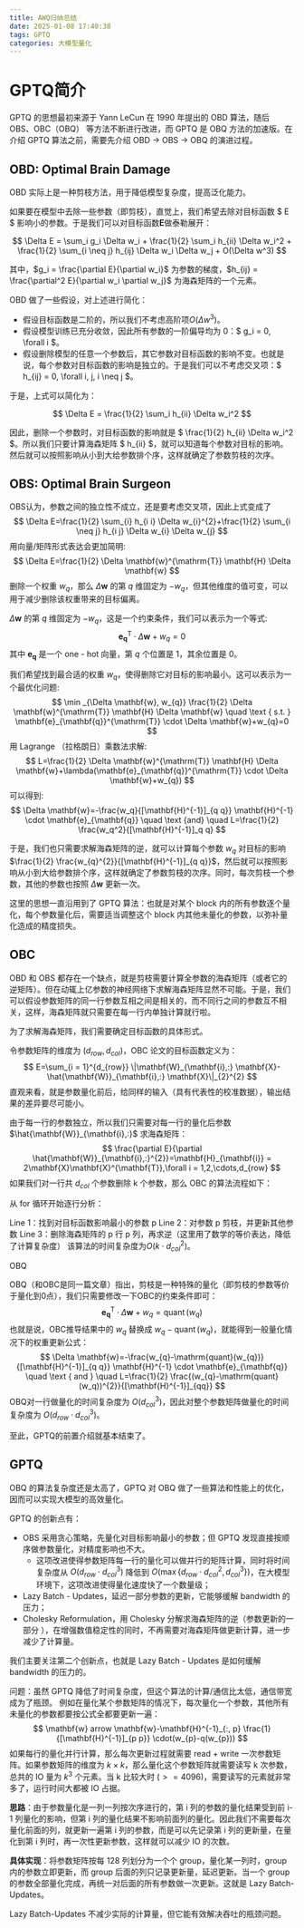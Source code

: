 ```yaml
---
title: AWQ归纳总结
date: 2025-01-08 17:40:38
tags: GPTQ
categories: 大模型量化
---
```

# GPTQ简介
GPTQ 的思想最初来源于 Yann LeCun 在 1990 年提出的 OBD 算法，随后 OBS、OBC（OBQ） 等方法不断进行改进，而 GPTQ 是 OBQ 方法的加速版。在介绍 GPTQ 算法之前，需要先介绍 OBD -> OBS -> OBQ 的演进过程。

## OBD: Optimal Brain Damage

OBD 实际上是一种剪枝方法，用于降低模型复杂度，提高泛化能力。

如果要在模型中去除一些参数（即剪枝），直觉上，我们希望去除对目标函数 $ E $ 影响小的参数。于是我们可以对目标函数$\mathbf{E}$做泰勒展开：

$$
\Delta E = \sum_i g_i \Delta w_i + \frac{1}{2} \sum_i h_{ii} \Delta w_i^2 + \frac{1}{2} \sum_{i \neq j} h_{ij} \Delta w_i \Delta w_j + O(\Delta w^3)
$$

其中，$g_i = \frac{\partial E}{\partial w_i}$ 为参数的梯度，$h_{ij} = \frac{\partial^2 E}{\partial w_i \partial w_j}$ 为海森矩阵的一个元素。

OBD 做了一些假设，对上述进行简化：

- 假设目标函数是二阶的，所以我们不考虑高阶项$O(\Delta w^3)$。
- 假设模型训练已充分收敛，因此所有参数的一阶偏导均为 0：$ g_i = 0, \forall i $。
- 假设删除模型的任意一个参数后，其它参数对目标函数的影响不变。也就是说，每个参数对目标函数的影响是独立的。于是我们可以不考虑交叉项：$ h_{ij} = 0, \forall i, j, i \neq j $。

于是，上式可以简化为：

$$
\Delta E = \frac{1}{2} \sum_i h_{ii} \Delta w_i^2
$$

因此，删除一个参数时，对目标函数的影响就是 $ \frac{1}{2} h_{ii} \Delta w_i^2 $。所以我们只要计算海森矩阵 $ h_{ii} $，就可以知道每个参数对目标的影响。然后就可以按照影响从小到大给参数排个序，这样就确定了参数剪枝的次序。

## OBS: Optimal Brain Surgeon

OBS认为，参数之间的独立性不成立，还是要考虑交叉项，因此上式变成了
$$
\Delta E=\frac{1}{2} \sum_{i} h_{i i} \Delta w_{i}^{2}+\frac{1}{2} \sum_{i \neq j} h_{i j} \Delta w_{i} \Delta w_{j}
$$
用向量/矩阵形式表达会更加简明:
$$
\Delta E=\frac{1}{2} \Delta \mathbf{w}^{\mathrm{T}} \mathbf{H} \Delta \mathbf{w}
$$
删除一个权重 $w_{q}$，那么 $\Delta \mathbf{w}$ 的第 $q$ 维固定为 $-w_{q}$，但其他维度的值可变，可以用于减少删除该权重带来的目标偏离。

$\Delta \mathbf{w}$ 的第 $q$ 维固定为 $-w_{q}$，这是一个约束条件，我们可以表示为一个等式:
$$
\mathbf{e}_{\mathbf{q}}^{\mathrm{T}} \cdot \Delta \mathbf{w}+w_{q}=0
$$
其中 $\mathbf{e}_{\mathbf{q}}$ 是一个 one - hot 向量，第 $q$ 个位置是 1，其余位置是 0。

我们希望找到最合适的权重 $w_{q}$，使得删除它对目标的影响最小。这可以表示为一个最优化问题:
$$
\min _{\Delta \mathbf{w}, w_{q}} \frac{1}{2} \Delta \mathbf{w}^{\mathrm{T}} \mathbf{H} \Delta \mathbf{w} \quad \text { s.t. } \mathbf{e}_{\mathbf{q}}^{\mathrm{T}} \cdot \Delta \mathbf{w}+w_{q}=0
$$
用 Lagrange （拉格朗日）乘数法求解:
$$
L=\frac{1}{2} \Delta \mathbf{w}^{\mathrm{T}} \mathbf{H} \Delta \mathbf{w}+\lambda(\mathbf{e}_{\mathbf{q}}^{\mathrm{T}} \cdot \Delta \mathbf{w}+w_{q})
$$
可以得到:
$$
\Delta \mathbf{w}=-\frac{w_q}{[\mathbf{H}^{-1}]_{q q}} \mathbf{H}^{-1} \cdot \mathbf{e}_{\mathbf{q}} \quad \text {and} \quad L=\frac{1}{2} \frac{w_q^2}{[\mathbf{H}^{-1}]_q q}
$$

于是，我们也只需要求解海森矩阵的逆，就可以计算每个参数 $w_{q}$ 对目标的影响 $\frac{1}{2} \frac{w_{q}^{2}}{[\mathbf{H}^{-1}]_{q q}}$，然后就可以按照影响从小到大给参数排个序，这样就确定了参数剪枝的次序。同时，每次剪枝一个参数，其他的参数也按照 $\Delta \mathbf{w}$ 更新一次。

这里的思想一直沿用到了 GPTQ 算法：也就是对某个 block 内的所有参数逐个量化，每个参数量化后，需要适当调整这个 block 内其他未量化的参数，以弥补量化造成的精度损失。
## OBC
OBD 和 OBS 都存在一个缺点，就是剪枝需要计算全参数的海森矩阵（或者它的逆矩阵）。但在动辄上亿参数的神经网络下求解海森矩阵显然不可能。于是，我们可以假设参数矩阵的同一行参数互相之间是相关的，而不同行之间的参数互不相关，这样，海森矩阵就只需要在每一行内单独计算就行啦。

为了求解海森矩阵，我们需要确定目标函数的具体形式。

令参数矩阵的维度为 $(d_{row},d_{col})$，OBC 论文的目标函数定义为：
$$
E=\sum_{i = 1}^{d_{row}} \|\mathbf{W}_{\mathbf{i},:} \mathbf{X}-\hat{\mathbf{W}}_{\mathbf{i},:} \mathbf{X}\|_{2}^{2}
$$
直观来看，就是参数量化前后，给同样的输入（具有代表性的校准数据），输出结果的差异要尽可能小。

由于每一行的参数独立，所以我们只需要对每一行的量化后参数 $\hat{\mathbf{W}}_{\mathbf{i},:}$ 求海森矩阵：
$$
\frac{\partial E}{\partial \hat{\mathbf{W}}_{\mathbf{i},:}^{2}}=\mathbf{H}_{\mathbf{i}} = 2\mathbf{X}\mathbf{X}^{\mathbf{T}},\forall i = 1,2,\cdots,d_{row}
$$
如果我们对一行共 $d_{col}$ 个参数删除 k 个参数，那么 OBC 的算法流程如下：

从 for 循环开始逐行分析：

Line 1：找到对目标函数影响最小的参数 p
Line 2：对参数 p 剪枝，并更新其他参数
Line 3：删除海森矩阵的 p 行 p 列，再求逆（这里用了数学的等价表达，降低了计算复杂度）
该算法的时间复杂度为$O(k\cdot{d_{col}^2})$。

OBQ

OBQ（和OBC是同一篇文章）指出，剪枝是一种特殊的量化（即剪枝的参数等价于量化到0点），我们只需要修改一下OBC的约束条件即可：
$$
\mathbf{e}_{\mathbf{q}}^{\mathrm{T}} \cdot \Delta \mathbf{w}+w_{q}=\operatorname{quant}(w_{q})
$$
也就是说，OBC推导结果中的 $w_{q}$ 替换成 $w_{q}-\operatorname{quant}(w_{q})$，就能得到一般量化情况下的权重更新公式：
$$
\Delta \mathbf{w}=-\frac{w_{q}-\mathrm{quant}(w_{q})}{[\mathbf{H}^{-1}]_{q q}} \mathbf{H}^{-1} \cdot \mathbf{e}_{\mathbf{q}} \quad \text { and } \quad L=\frac{1}{2} \frac{(w_{q}-\mathrm{quant}(w_q))^{2}}{[\mathbf{H}^{-1}]_{qq}}
$$
OBQ对一行做量化的时间复杂度为 $O(d_{col}^{3})$，因此对整个参数矩阵做量化的时间复杂度为 $O(d_{row} \cdot d_{col}^{3})$。

至此，GPTQ的前置介绍就基本结束了。

## GPTQ

OBQ 的算法复杂度还是太高了，GPTQ 对 OBQ 做了一些算法和性能上的优化，因而可以实现大模型的高效量化。

GPTQ 的创新点有：
- OBS 采用贪心策略，先量化对目标影响最小的参数；但 GPTQ 发现直接按顺序做参数量化，对精度影响也不大。
    - 这项改进使得参数矩阵每一行的量化可以做并行的矩阵计算，同时将时间复杂度从 $O(d_{row} \cdot d_{col}^{3})$ 降低到 $O(\max\{d_{row} \cdot d_{col}^{2}, d_{col}^{3}\})$，在大模型环境下，这项改进使得量化速度快了一个数量级；
- Lazy Batch - Updates，延迟一部分参数的更新，它能够缓解 bandwidth 的压力；
- Cholesky Reformulation，用 Cholesky 分解求海森矩阵的逆（参数更新的一部分 ），在增强数值稳定性的同时，不再需要对海森矩阵做更新计算，进一步减少了计算量。

我们主要关注第二个创新点，也就是 Lazy Batch - Updates 是如何缓解 bandwidth 的压力的。

问题：虽然 GPTQ 降低了时间复杂度，但这个算法的计算/通信比太低，通信带宽成为了瓶颈。
例如在量化某个参数矩阵的情况下，每次量化一个参数，其他所有未量化的参数都要按公式全都要更新一遍：
$$
\mathbf{w} arrow \mathbf{w}-\mathbf{H}^{-1}_{:, p} \frac{1}{[\mathbf{H}^{-1}]_{p p}} \cdot(w_{p}-q(w_{p}))
$$
如果每行的量化并行计算，那么每次更新过程就需要 read + write 一次参数矩阵。如果参数矩阵的维度为 $k \times k$，那么量化这个参数矩阵就需要读写 k 次参数，总共的 IO 量为 $k^3$ 个元素。当 k 比较大时 ($>=4096$)，需要读写的元素就非常多了，运行时间大都被 IO 占据。 

**思路**：由于参数量化是一列一列按次序进行的，第 i 列的参数的量化结果受到前 i-1 列量化的影响，但第 i 列的量化结果不影响前面列的量化。因此我们不需要每次量化前面的列，就更新一遍第 i 列的参数，而是可以先记录第 i 列的更新量，在量化到第 i 列时，再一次性更新参数，这样就可以减少 IO 的次数。

**具体实现**：将参数矩阵按每 128 列划分为一个个 group，量化某一列时，group 内的参数立即更新，而 group 后面的列只记录更新量，延迟更新。当一个 group 的参数全部量化完成，再统一对后面的所有参数做一次更新。这就是 Lazy Batch-Updates。

Lazy Batch-Updates 不减少实际的计算量，但它能有效解决吞吐的瓶颈问题。